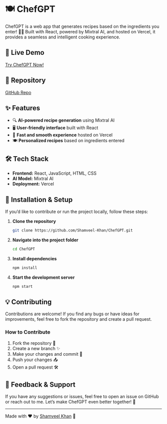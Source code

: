 # 🍽️ ChefGPT

ChefGPT is a web app that generates recipes based on the ingredients you enter! 🥘✨ Built with React, powered by Mixtral AI, and hosted on Vercel, it provides a seamless and intelligent cooking experience.

## 🚀 Live Demo
[Try ChefGPT Now!](https://chef-gpt-shamveel-khans-projects.vercel.app/)

## 📂 Repository
[GitHub Repo](https://github.com/Shamveel-Khan/ChefGPT)

## ✨ Features
- 🔍 **AI-powered recipe generation** using Mixtral AI
- 🖥️ **User-friendly interface** built with React
- 🚀 **Fast and smooth experience** hosted on Vercel
- 🍽️ **Personalized recipes** based on ingredients entered

## 🛠️ Tech Stack
- **Frontend:** React, JavaScript, HTML, CSS
- **AI Model:** Mixtral AI
- **Deployment:** Vercel

## 📜 Installation & Setup
If you’d like to contribute or run the project locally, follow these steps:

1. **Clone the repository**
   ```bash
   git clone https://github.com/Shamveel-Khan/ChefGPT.git
   ```
2. **Navigate into the project folder**
   ```bash
   cd ChefGPT
   ```
3. **Install dependencies**
   ```bash
   npm install
   ```
4. **Start the development server**
   ```bash
   npm start
   ```

## 💡 Contributing
Contributions are welcome! If you find any bugs or have ideas for improvements, feel free to fork the repository and create a pull request.

### How to Contribute
1. Fork the repository 🍴
2. Create a new branch ✨
3. Make your changes and commit 🔧
4. Push your changes 📤
5. Open a pull request 🛠️

## 📩 Feedback & Support
If you have any suggestions or issues, feel free to open an issue on GitHub or reach out to me. Let’s make ChefGPT even better together! 🎉

---
Made with ❤️ by [Shamveel Khan](https://github.com/Shamveel-Khan) 🚀
